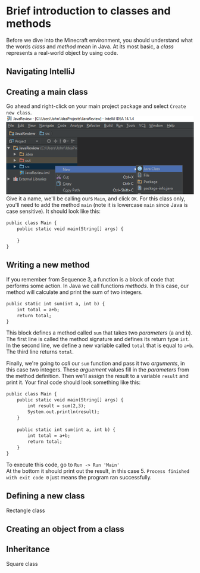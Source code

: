 # Brief introduction to classes and methods
Before we dive into the Minecraft environment, you should understand what the words _class_ and _method_ mean in Java. At its most basic, a _class_ represents a real-world object by using code.

## Navigating IntelliJ

## Creating a main class
Go ahead and right-click on your main project package and select `Create new class`.  
![](images/s1_create_class.png)  
Give it a name, we'll be calling ours `Main`, and click `OK`.  For this class only, you'll need to add the method `main` (note it is lowercase `main` since Java is case sensitive).  It should look like this:
```
public class Main {
    public static void main(String[] args) {

    }
}
```  
## Writing a new method
If you remember from Sequence 3, a function is a block of code that performs some action.  In Java we call functions _methods_.  In this case, our method will calculate and print the sum of two integers.  

```
public static int sum(int a, int b) {
    int total = a+b;
    return total;
}
```  
This block defines a method called `sum` that takes two _parameters_ (a and b).  The first line is called the method signature and defines its return type `int`.  In the second line, we define a new variable called `total` that is equal to `a+b`.  The third line returns `total`.  

Finally, we're going to _call_ our `sum` function and pass it two _arguments_, in this case two integers.  These _arguement_ values fill in the _parameters_ from the method definition.  Then we'll assign the result to a variable `result` and print it.  Your final code should look something like this:  
```
public class Main {
    public static void main(String[] args) {
        int result = sum(2,3);
        System.out.println(result);
    }

    public static int sum(int a, int b) {
        int total = a+b;
        return total;
    }
}
```  
To execute this code, go to `Run -> Run 'Main'`  
At the bottom it should print out the result, in this case 5.  `Process finished with exit code 0` just means the program ran successfully.  
## Defining a new class
Rectangle class
## Creating an object from a class

## Inheritance
Square class
